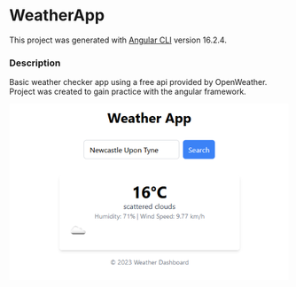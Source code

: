 # WeatherApp

This project was generated with [Angular CLI](https://github.com/angular/angular-cli) version 16.2.4.

### Description

Basic weather checker app using a free api provided by OpenWeather. Project was created to gain practice with the angular framework.

![Alt text](image.png)